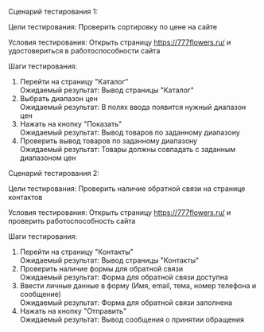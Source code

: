 Сценарий тестирования 1:  
  
Цели тестирования: Проверить сортировку по цене на сайте  
  
Условия тестирования: Открыть страницу https://777flowers.ru/ и удостовериться в работоспособности сайта  
  
Шаги тестирования:
1. Перейти на страницу "Каталог"  
Ожидаемый результат: Вывод страницы "Каталог"  
2. Выбрать диапазон цен  
Ожидаемый результат: В полях ввода появится нужный диапазон цен  
3. Нажать на кнопку "Показать"  
Ожидаемый результат: Вывод товаров по заданному диапазону  
4. Проверить вывод товаров по заданному диапазону  
Ожидаемый результат: Товары должны совпадать с заданным диапазоном цен  
  
Сценарий тестирования 2:  
  
Цели тестирования: Проверить наличие обратной связи на странице контактов  
  
Условия тестирования: Открыть страницу https://777flowers.ru/ и проверить работоспособность сайта  
  
Шаги тестирования:
1. Перейти на страницу "Контакты"  
Ожидаемый результат: Вывод страницы "Контакты"  
2. Проверить наличие формы для обратной связи  
Ожидаемый результат: Форма для обратной связи доступна  
3. Ввести личные данные в форму (Имя, email, тема, номер телефона и сообщение)  
Ожидаемый результат: Форма для обратной связи заполнена  
4. Нажать на кнопку "Отправить"  
Ожидаемый результат: Вывод сообщения о принятии обращения
